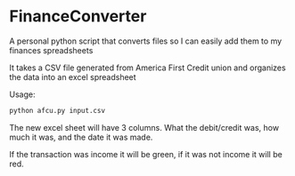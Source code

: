 # FinanceConverter
A personal python script that converts files so I can easily add them to my finances spreadsheets

It takes a CSV file generated from America First Credit union and organizes the data into an excel spreadsheet

Usage:
```bash
python afcu.py input.csv
```
The new excel sheet will have 3 columns. What the debit/credit was, how much it was, and the date it was made.

If the transaction was income it will be green, if it was not income it will be red.
